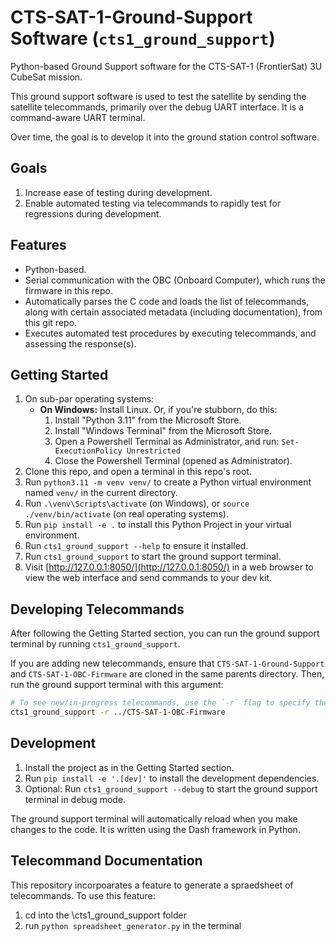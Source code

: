 # CTS-SAT-1-Ground-Support Software (`cts1_ground_support`)

Python-based Ground Support software for the CTS-SAT-1 (FrontierSat) 3U CubeSat mission.

This ground support software is used to test the satellite by sending the satellite telecommands,
primarily over the debug UART interface. It is a command-aware UART terminal.

Over time, the goal is to develop it into the ground station control software.

## Goals

1. Increase ease of testing during development.
2. Enable automated testing via telecommands to rapidly test for regressions during development.

## Features

* Python-based.
* Serial communication with the OBC (Onboard Computer), which runs the firmware in this repo.
* Automatically parses the C code and loads the list of telecommands, along with certain associated metadata (including documentation), from this git repo.
* Executes automated test procedures by executing telecommands, and assessing the response(s).

## Getting Started

1. On sub-par operating systems:
    * **On Windows:** Install Linux. Or, if you're stubborn, do this:
        1. Install "Python 3.11" from the Microsoft Store.
        2. Install "Windows Terminal" from the Microsoft Store.
        3. Open a Powershell Terminal as Administrator, and run: `Set-ExecutionPolicy Unrestricted`
        4. Close the Powershell Terminal (opened as Administrator).
2. Clone this repo, and open a terminal in this repo's root.
3. Run `python3.11 -m venv venv/` to create a Python virtual environment named `venv/` in the current directory.
4. Run `.\venv\Scripts\activate` (on Windows), or `source ./venv/bin/activate` (on real operating systems).
5. Run `pip install -e .` to install this Python Project in your virtual environment.
6. Run `cts1_ground_support --help` to ensure it installed.
7. Run `cts1_ground_support` to start the ground support terminal.
8. Visit [http://127.0.0.1:8050/](http://127.0.0.1:8050/) in a web browser to view the web interface and send commands to your dev kit.

## Developing Telecommands

After following the Getting Started section, you can run the ground support terminal by running `cts1_ground_support`.

If you are adding new telecommands, ensure that `CTS-SAT-1-Ground-Support` and `CTS-SAT-1-OBC-Firmware` are cloned in the same parents directory. Then, run the ground support terminal with this argument:

```bash
# To see new/in-progress telecommands, use the `-r` flag to specify the path to the firmware repo.
cts1_ground_support -r ../CTS-SAT-1-OBC-Firmware
```

## Development

1. Install the project as in the Getting Started section.
2. Run `pip install -e '.[dev]'` to install the development dependencies.
3. Optional: Run `cts1_ground_support --debug` to start the ground support terminal in debug mode.

The ground support terminal will automatically reload when you make changes to the code. It is written using the Dash framework in Python.

## Telecommand Documentation
This repository incorpoarates a feature to generate a spraedsheet of telecommands. To use this feature:
1. cd into the \cts1_ground_support folder
2. run `python spreadsheet_generator.py` in the terminal